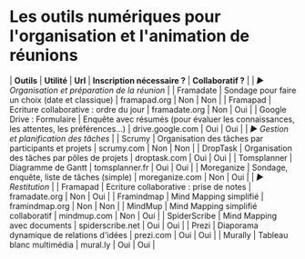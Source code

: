 ﻿# Les outils numériques pour l'organisation et l'animation de réunions

| **Outils**                                    | **Utilité**                                                                             | **Url**          | **Inscription nécessaire ?** | **Collaboratif ?** |
| *► Organisation et préparation de la réunion* |
| Framadate                                     | Sondage pour faire un choix (date et classique)                                         | framapad.org     | Non                          | Non                |
| Framapad                                      | Ecriture collaborative : ordre du jour                                                  | framadate.org    | Non                          | Oui                |
| Google Drive : Formulaire                     | Enquête avec résumés (pour évaluer les connaissances, les attentes, les préférences...) | drive.google.com | Oui                          | Oui                |
| *► Gestion et planification des tâches*       |
| Scrumy                                        | Organisation des tâches par participants et projets                                     | scrumy.com       | Non                          | Non                |
| DropTask                                      | Organisation des tâches par pôles de projets                                            | droptask.com     | Oui                          | Oui                |
| Tomsplanner                                   | Diagramme de Gantt                                                                      | tomsplanner.fr   | Oui                          | Oui                |
| Moreganize                                    | Sondage, enquête, liste de tâches (simple)                                              | moreganize.com   | Non                          | Oui                |
| *► Restitution*                               |
| Framapad                                      | Ecriture collaborative : prise de notes                                                 | framadate.org    | Non                          | Oui                |
| Framindmap                                    | Mind Mapping simplifié                                                                  | framindmap.org   | Non                          | Non                |
| MindMup                                       | Mind Mapping simplifié collaboratif                                                     | mindmup.com      | Non                          | Oui                |
| SpiderScribe                                  | Mind Mapping avec documents                                                             | spiderscribe.net | Oui                          | Oui                |
| Prezi                                         | Diaporama dynamique de relations d'idées                                                | prezi.com        | Oui                          | Oui                |
| Murally                                       | Tableau blanc multimédia                                                                | mural.ly         | Oui                          | Oui                |
